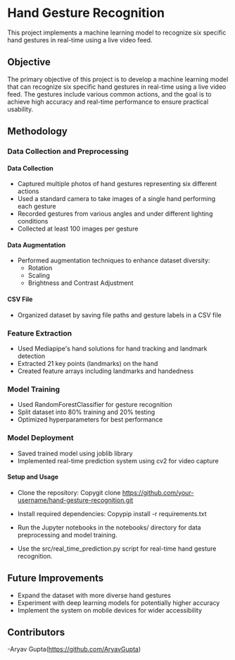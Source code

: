 # Hand Gesture Recognition

This project implements a machine learning model to recognize six specific hand gestures in real-time using a live video feed.

## Objective
The primary objective of this project is to develop a machine learning model that can recognize six specific hand gestures in real-time using a live video feed. The gestures include various common actions, and the goal is to achieve high accuracy and real-time performance to ensure practical usability.

## Methodology

### Data Collection and Preprocessing
#### Data Collection
- Captured multiple photos of hand gestures representing six different actions
- Used a standard camera to take images of a single hand performing each gesture
- Recorded gestures from various angles and under different lighting conditions
- Collected at least 100 images per gesture

#### Data Augmentation
- Performed augmentation techniques to enhance dataset diversity:
  - Rotation
  - Scaling
  - Brightness and Contrast Adjustment

#### CSV File
- Organized dataset by saving file paths and gesture labels in a CSV file

### Feature Extraction
- Used Mediapipe's hand solutions for hand tracking and landmark detection
- Extracted 21 key points (landmarks) on the hand
- Created feature arrays including landmarks and handedness

### Model Training
- Used RandomForestClassifier for gesture recognition
- Split dataset into 80% training and 20% testing
- Optimized hyperparameters for best performance

### Model Deployment
- Saved trained model using joblib library
- Implemented real-time prediction system using cv2 for video capture


#### Setup and Usage

- Clone the repository:
  Copygit clone https://github.com/your-username/hand-gesture-recognition.git

- Install required dependencies:
  Copypip install -r requirements.txt

- Run the Jupyter notebooks in the notebooks/ directory for data preprocessing and model training.
- Use the src/real_time_prediction.py script for real-time hand gesture recognition.

## Future Improvements
- Expand the dataset with more diverse hand gestures
- Experiment with deep learning models for potentially higher accuracy
- Implement the system on mobile devices for wider accessibility

## Contributors
-Aryav Gupta(https://github.com/AryavGupta)
